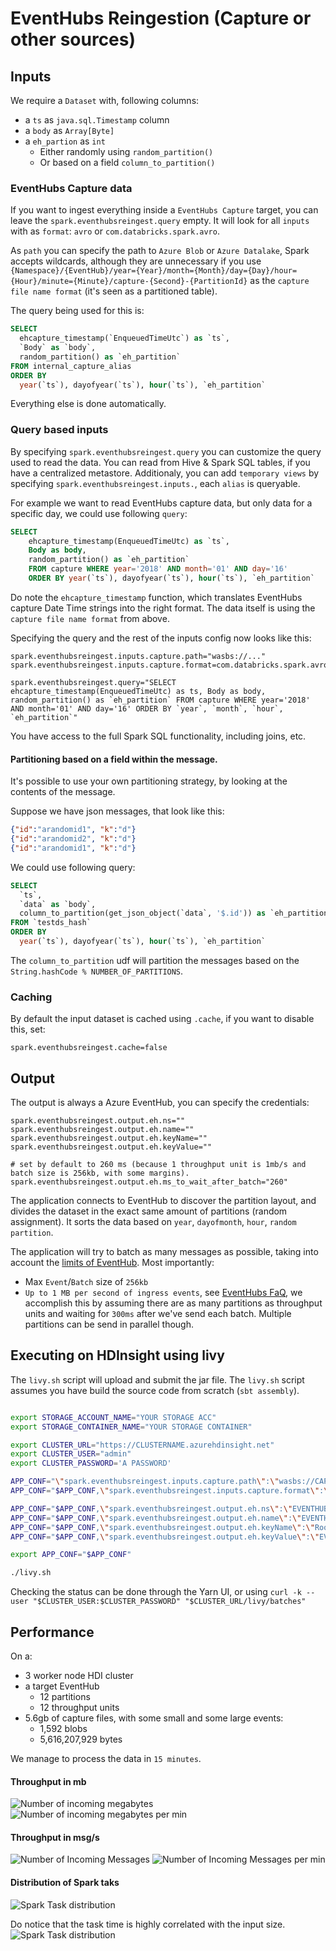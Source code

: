 # EventHubs Reingestion (Capture or other sources)

## Inputs

We require a `Dataset` with, following columns:
* a `ts` as `java.sql.Timestamp` column
* a `body` as `Array[Byte]`
* a `eh_partion` as `int`
    * Either randomly using `random_partition()`
    * Or based on a field `column_to_partition()`

### EventHubs Capture data
If you want to ingest everything inside a `EventHubs Capture` target, you can leave the `spark.eventhubsreingest.query` 
empty. It will look for all `inputs` with as `format`: `avro` or `com.databricks.spark.avro`. 

As `path` you can specify the path to `Azure Blob` or `Azure Datalake`, Spark accepts wildcards, although they are 
unnecessary if you use 
`{Namespace}/{EventHub}/year={Year}/month={Month}/day={Day}/hour={Hour}/minute={Minute}/capture-{Second}-{PartitionId}` 
as the `capture file name format` (it's seen as a partitioned table).

The query being used for this is: 
```sql
SELECT
  ehcapture_timestamp(`EnqueuedTimeUtc`) as `ts`,
  `Body` as `body`,
  random_partition() as `eh_partition`
FROM internal_capture_alias
ORDER BY
  year(`ts`), dayofyear(`ts`), hour(`ts`), `eh_partition`
```

Everything else is done automatically.

### Query based inputs 
By specifying `spark.eventhubsreingest.query` you can customize the query used to read the data.
You can read from Hive & Spark SQL tables, if you have a centralized metastore. Additionaly, you can add `temporary views` 
by specifying `spark.eventhubsreingest.inputs.`, each `alias` is queryable. 

For example we want to read EventHubs capture data, but only data for a specific day, we could use following `query`:

```sql
SELECT 
    ehcapture_timestamp(EnqueuedTimeUtc) as `ts`, 
    Body as body,
    random_partition() as `eh_partition` 
    FROM capture WHERE year='2018' AND month='01' AND day='16'
    ORDER BY year(`ts`), dayofyear(`ts`), hour(`ts`), `eh_partition`
```

Do note the `ehcapture_timestamp` function, which translates EventHubs capture Date Time strings into the right format. 
The data itself is using the `capture file name format` from above.

Specifying the query and the rest of the inputs config now looks like this:

```
spark.eventhubsreingest.inputs.capture.path="wasbs://..."
spark.eventhubsreingest.inputs.capture.format=com.databricks.spark.avro

spark.eventhubsreingest.query="SELECT ehcapture_timestamp(EnqueuedTimeUtc) as ts, Body as body, random_partition() as `eh_partition` FROM capture WHERE year='2018' AND month='01' AND day='16' ORDER BY `year`, `month`, `hour`, `eh_partition`"
```

You have access to the full Spark SQL functionality, including joins, etc.

#### Partitioning based on a field within the message.

It's possible to use your own partitioning strategy, by looking at the contents of the message.

Suppose we have json messages, that look like this:

```json
{"id":"arandomid1", "k":"d"}
{"id":"arandomid2", "k":"d"}
{"id":"arandomid1", "k":"d"}
```

We could use following query:

```sql
SELECT
  `ts`,
  `data` as `body`,
  column_to_partition(get_json_object(`data`, '$.id')) as `eh_partition`
FROM `testds_hash`
ORDER BY
  year(`ts`), dayofyear(`ts`), hour(`ts`), `eh_partition`
```

The `column_to_partition` udf will partition the messages based on the `String.hashCode % NUMBER_OF_PARTITIONS`. 


### Caching

By default the input dataset is cached using `.cache`, if you want to disable this, set:
```
spark.eventhubsreingest.cache=false
```

## Output

The output is always a Azure EventHub, you can specify the credentials:
```
spark.eventhubsreingest.output.eh.ns=""
spark.eventhubsreingest.output.eh.name=""
spark.eventhubsreingest.output.eh.keyName=""
spark.eventhubsreingest.output.eh.keyValue=""

# set by default to 260 ms (because 1 throughput unit is 1mb/s and batch size is 256kb, with some margins).
spark.eventhubsreingest.output.eh.ms_to_wait_after_batch="260"
```

The application connects to EventHub to discover the partition layout, and divides the dataset in the exact 
same amount of partitions (random assignment). It sorts the data based on `year`, `dayofmonth`, `hour`, 
`random partition`.

The application will try to batch as many messages as possible, taking into account the [limits
of EventHub](https://docs.microsoft.com/en-us/azure/event-hubs/event-hubs-quotas). Most importantly:
* Max `Event`/`Batch` size of `256kb`
* `Up to 1 MB per second of ingress events`, 
see [EventHubs FaQ](https://docs.microsoft.com/en-us/azure/event-hubs/event-hubs-faq), we accomplish
this by assuming there are as many partitions as throughput units and waiting for `300ms` after we've send 
each batch. Multiple partitions can be send in parallel though. 

## Executing on HDInsight using livy

The `livy.sh` script will upload and submit the jar file. The `livy.sh` script assumes you have build the source code from scratch (`sbt assembly`).

```bash

export STORAGE_ACCOUNT_NAME="YOUR STORAGE ACC"
export STORAGE_CONTAINER_NAME="YOUR STORAGE CONTAINER"

export CLUSTER_URL="https://CLUSTERNAME.azurehdinsight.net"
export CLUSTER_USER="admin"
export CLUSTER_PASSWORD='A PASSWORD'

APP_CONF="\"spark.eventhubsreingest.inputs.capture.path\":\"wasbs://CAPTURE_CONTAINER@CAPTURE_STORAGE_ACC.blob.core.windows.net/PATH_TO_FILES/\""
APP_CONF="$APP_CONF,\"spark.eventhubsreingest.inputs.capture.format\":\"avro\""

APP_CONF="$APP_CONF,\"spark.eventhubsreingest.output.eh.ns\":\"EVENTHUB NAMESPACE\""
APP_CONF="$APP_CONF,\"spark.eventhubsreingest.output.eh.name\":\"EVENTHUB NAME\""
APP_CONF="$APP_CONF,\"spark.eventhubsreingest.output.eh.keyName\":\"RootManageSharedAccessKey\""
APP_CONF="$APP_CONF,\"spark.eventhubsreingest.output.eh.keyValue\":\"EVENTHUB Key"

export APP_CONF="$APP_CONF"

./livy.sh
```

Checking the status can be done through the Yarn UI, or using
`curl -k --user "$CLUSTER_USER:$CLUSTER_PASSWORD" "$CLUSTER_URL/livy/batches"`

## Performance

On a:
* 3 worker node HDI cluster
* a target EventHub
  * 12 partitions
  * 12 throughput units
* 5.6gb of capture files, with some small and some large events:
  * 1,592 blobs
  * 5,616,207,929 bytes
  
We manage to process the data in `15 minutes`. 

#### Throughput in mb
![Number of incoming megabytes](docs/assets/nr_of_mb.png)
![Number of incoming megabytes per min](docs/assets/nr_of_mb_min.png)


#### Throughput in msg/s
![Number of Incoming Messages](docs/assets/nr_msgs.png)
![Number of Incoming Messages per min](docs/assets/nr_msgs_min.png)

#### Distribution of Spark taks
![Spark Task distribution](docs/assets/spark_summary.png)

Do notice that the task time is highly correlated with the input size.
![Spark Task distribution](docs/assets/spark_min_related_to_size.png)
